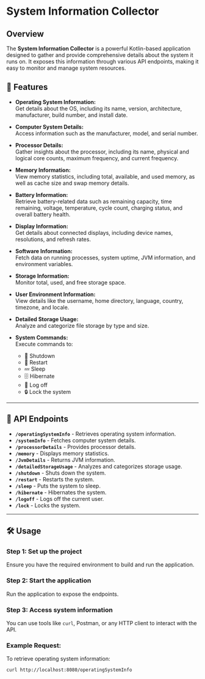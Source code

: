 # System Information Collector

## Overview

The **System Information Collector** is a powerful Kotlin-based application designed to gather and provide comprehensive details about the system it runs on. It exposes this information through various API endpoints, making it easy to monitor and manage system resources.

## 🚀 Features

- **Operating System Information:**  
  Get details about the OS, including its name, version, architecture, manufacturer, build number, and install date.

- **Computer System Details:**  
  Access information such as the manufacturer, model, and serial number.

- **Processor Details:**  
  Gather insights about the processor, including its name, physical and logical core counts, maximum frequency, and current frequency.

- **Memory Information:**  
  View memory statistics, including total, available, and used memory, as well as cache size and swap memory details.

- **Battery Information:**  
  Retrieve battery-related data such as remaining capacity, time remaining, voltage, temperature, cycle count, charging status, and overall battery health.

- **Display Information:**  
  Get details about connected displays, including device names, resolutions, and refresh rates.

- **Software Information:**  
  Fetch data on running processes, system uptime, JVM information, and environment variables.

- **Storage Information:**  
  Monitor total, used, and free storage space.

- **User Environment Information:**  
  View details like the username, home directory, language, country, timezone, and locale.

- **Detailed Storage Usage:**  
  Analyze and categorize file storage by type and size.

- **System Commands:**  
  Execute commands to:
  - 🔌 Shutdown
  - 🔄 Restart
  - 💤 Sleep
  - 🗄️ Hibernate
  - 🚪 Log off
  - 🔒 Lock the system

---

## 📡 API Endpoints

- **`/operatingSystemInfo`** - Retrieves operating system information.
- **`/systemInfo`** - Fetches computer system details.
- **`/processorDetails`** - Provides processor details.
- **`/memory`** - Displays memory statistics.
- **`/JvmDetails`** - Returns JVM information.
- **`/detailedStorageUsage`** - Analyzes and categorizes storage usage.
- **`/shutdown`** - Shuts down the system.
- **`/restart`** - Restarts the system.
- **`/sleep`** - Puts the system to sleep.
- **`/hibernate`** - Hibernates the system.
- **`/logoff`** - Logs off the current user.
- **`/lock`** - Locks the system.

---

## 🛠️ Usage

### Step 1: Set up the project
Ensure you have the required environment to build and run the application.

### Step 2: Start the application
Run the application to expose the endpoints.

### Step 3: Access system information
You can use tools like `curl`, Postman, or any HTTP client to interact with the API.

### Example Request:

To retrieve operating system information:

```bash
curl http://localhost:8080/operatingSystemInfo
